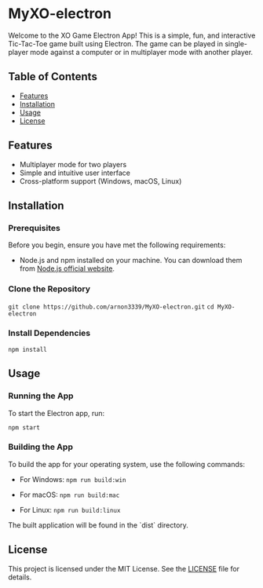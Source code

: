 # MyXO-electron

Welcome to the XO Game Electron App! This is a simple, fun, and interactive Tic-Tac-Toe game built using Electron. The game can be played in single-player mode against a computer or in multiplayer mode with another player.

## Table of Contents

- [Features](#features)
- [Installation](#installation)
- [Usage](#usage)
- [License](#license)

## Features

- Multiplayer mode for two players
- Simple and intuitive user interface
- Cross-platform support (Windows, macOS, Linux)

## Installation

### Prerequisites

Before you begin, ensure you have met the following requirements:

- Node.js and npm installed on your machine. You can download them from [Node.js official website](https://nodejs.org/).

### Clone the Repository

`
git clone https://github.com/arnon3339/MyXO-electron.git
`
`
cd MyXO-electron
`

### Install Dependencies

`
npm install
`

## Usage

### Running the App

To start the Electron app, run:

`
npm start
`

### Building the App

To build the app for your operating system, use the following commands:

- For Windows:
  `
  npm run build:win
  `

- For macOS:
  `
  npm run build:mac
  `

- For Linux:
  `
  npm run build:linux
  `

The built application will be found in the \`dist\` directory.


## License

This project is licensed under the MIT License. See the [LICENSE](LICENSE) file for details.

